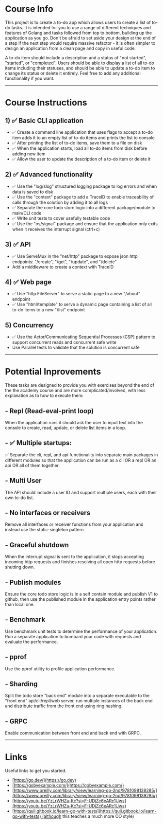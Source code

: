 # Course Info

This project is to create a to-do app which allows users to create a list of to-do tasks. It is intended for you to use a range of different techniques and features of Golang and tasks followed from top to bottom, building up the application as you go. Don't be afraid to set aside your design at the end of a step if the next step would require massive refactor - it is often simpler to design an application from a clean page and copy in useful code.

A to-do item should include a description and a status of "not started", "started", or "completed". Users should be able to display a list of all to-do items including their statuses, and should be able to update a to-do item to change its status or delete it entirely. Feel free to add any additional functionality if you want.

---

# Course Instructions

## 1) ✅ Basic CLI application
- ✅ Create a command line application that uses flags to accept a to-do item adds it to an empty list of to-do items and prints the list to console
- ✅ After printing the list of to-do items, save them to a file on disk
- ✅ When the application starts, load all to-do items from disk before adding new item
- ✅ Allow the user to update the description of a to-do item or delete it

## 2) ✅ Advanced functionality
- ✅ Use the "log/slog" structured logging package to log errors and when data is saved to disk
- ✅ Use the "context" package to add a TraceID to enable traceability of calls through the solution by adding it to all logs
- ✅ Separate the core todo store logic into a different package/module to main/CLI code
- ✅ Write unit tests to cover usefully testable code
- ✅ Use the "os/signal" package and ensure that the application only exits when it receives the interrupt signal (ctrl+c)

## 3) ✅ API
- ✅ Use ServeMux in the "net/http" package to expose json http endpoints: "/create", "/get", "/update", and "/delete"
- Add a middleware to create a context with TraceID

## 4) ✅ Web page
- ✅ Use "http.FileServer" to serve a static page to a new "/about" endpoint
- ✅ Use "html/template" to serve a dynamic page containing a list of all to-do items to a new "/list" endpoint

## 5) Concurrency
- ✅ Use the Actor/Communicating Sequential Processes (CSP) pattern to support concurrent reads and concurrent safe write
- Use Parallel tests to validate that the solution is concurrent safe

---

# Potential Inprovements

These tasks are designed to provide you with exercises beyond the end of the the academy course and are more complicated/involved, with less explanation as to how to execute them:

## - Repl (Read-eval-print loop)
When the application runs it should ask the user to input text into the console to create, read, update, or delete list items in a loop.

## - ✅ Multiple startups:
✅ Separate the cli, repl, and api functionality into separate main packages in different modules so that the application can be run as a cli OR a repl OR an api OR all of them together.

## - Multi User
The API should include a user ID and support multiple users, each with their own to-do list.

## - No interfaces or receivers
Remove all interfaces or receiver functions from your application and instead use the static-singleton pattern.

## - Graceful shutdown
When the interrupt signal is sent to the application, it stops accepting incoming http requests and finishes resolving all open http requests before shutting down.

## - Publish modules
Ensure the core todo store logic is in a self contain module and publish V1 to github, then use the published module in the application entry points rather than local one.

## - Benchmark
Use benchmark unit tests to determine the performance of your application. Run a separate application to bombard your code with requests and evaluate the performance.

## - pprof
Use the pprof utility to profile application performance.

## - Sharding
Split the todo store "back end" module into a separate executable to the "front end" api/cli/repl/web server, run multiple instances of the back end and distribute traffic from the front end using ring hashing.

## - GRPC
Enable communication between front end and back end with GRPC.

---

# Links

Useful links to get you started.  
- [https://go.dev/](https://go.dev)
- [https://gobyexample.com/](https://gobyexample.com/)
- [https://www.oreilly.com/library/view/learning-go-2nd/9781098139285/](https://www.oreilly.com/library/view/learning-go-2nd/9781098139285/)
- [https://youtu.be/YzLrWHZa-Kc?si=F-UDjZc6eARc1Uws](https://youtu.be/YzLrWHZa-Kc?si=F-UDjZc6eARc1Uws)
- [https://quii.gitbook.io/learn-go-with-tests](https://quii.gitbook.io/learn-go-with-tests) (although this teaches a much more OO style)
